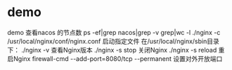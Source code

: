 # demo
demo
查看nacos 的节点数 ps -ef|grep nacos|grep -v grep|wc -l
 ./nginx -c /usr/local/nginx/conf/nginx.conf 启动指定文件
在/usr/local/nginx/sbin目录下：
./nginx -v 查看Nginx版本
./nginx -s stop 关闭Nginx
./nginx -s reload 重启Nginx
firewall-cmd --add-port=8080/tcp --permanent 设置对外开放端口
